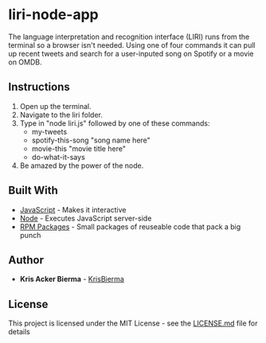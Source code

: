 # liri-node-app
The language interpretation and recognition interface (LIRI) runs from the terminal so a browser isn't needed. Using one of four commands it can pull up recent tweets and search for a user-inputed song on Spotify or a movie on OMDB. 

## Instructions

1. Open up the terminal. 
2. Navigate to the liri folder.  
3. Type in "node liri.js" followed by one of these commands:
    * my-tweets
    * spotify-this-song "song name here"
    * movie-this "movie title here"
    * do-what-it-says 
4. Be amazed by the power of the node.

## Built With

* [JavaScript](https://developer.mozilla.org/en-US/docs/Web/JavaScript) - Makes it interactive
* [Node](http://jquery.com/) - Executes JavaScript server-side
* [RPM Packages](https://www.npmjs.com/) - Small packages of reuseable code that pack a big punch

## Author

* **Kris Acker Bierma** - [KrisBierma](https://github.com/KrisBierma)

## License

This project is licensed under the MIT License - see the [LICENSE.md](LICENSE.md) file for details
